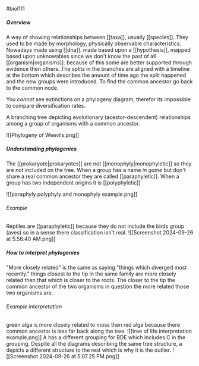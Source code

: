 #biol111 

##### Overview
A way of showing relationships between [[taxa]], usually [[species]]. They used to be made by morphology, physically observable characteristics. Nowadays made using [[dna]]. made based upon a [[hypothesis]], mapped based upon unknowables since we don't know the past of all [[organism|organisms]]. because of this some are better supported through evidence then others. The splits in the branches are aligned with a timeline at the bottom which describes the amount of time ago the split happened and the new groups were introduced. To find the common ancestor go back to the common node. 

You *cannot* see extinctions on a phylogeny diagram, therefor its impossible to compare diversification rates.

A branching tree depicting evolutionary (acestor-descendent) relationships among a group of organisms with a common ancestor. 

![[Phylogeny of Weevils.png]]

##### Understanding phylogenies
The [[prokaryote|prokaryotes]] are not [[monophyly|monophyletic]] so they are not included on the tree. When a group has a name *in game* but don't share a real common ancestor they are called [[paraphyletic]]. When a group has two independent origins it is [[polyphyletic]]

![[paraphyly polyphyly and monophyly example.png]]
###### Example
Reptiles are [[paraphyletic]] because they do not include the birds group (aves) so in a sense there classification isn't real.
![[Screenshot 2024-09-26 at 5.58.40 AM.png]]
##### How to interpret phylogenies
"More closely related" is the same as saying "things which diverged most recently." things closest to the tip in the same family are more closely related then that which is closer to the roots. The closer to the tip the common ancestor of the two organisms in question the more related those two organisms are.

###### Example interpretation
green alga is more closely related to moss then red alga because there common ancestor is less far back along the tree. 
![[tree of life interpretation example.png]]
A has a different grouping for BDE which includes C in the grouping. Despite all the diagrams describing the same tree structure, a depicts a different structure to the rest which is why it is the outlier. 
![[Screenshot 2024-09-26 at 5.07.25 PM.png]]